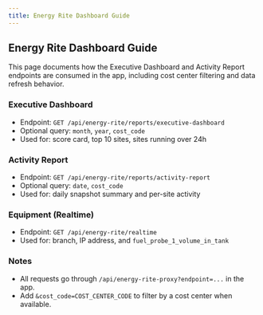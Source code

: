 ```yaml
---
title: Energy Rite Dashboard Guide
---
```


## Energy Rite Dashboard Guide

This page documents how the Executive Dashboard and Activity Report endpoints are consumed in the app, including cost center filtering and data refresh behavior.

### Executive Dashboard

- Endpoint: `GET /api/energy-rite/reports/executive-dashboard`
- Optional query: `month`, `year`, `cost_code`
- Used for: score card, top 10 sites, sites running over 24h

### Activity Report

- Endpoint: `GET /api/energy-rite/reports/activity-report`
- Optional query: `date`, `cost_code`
- Used for: daily snapshot summary and per-site activity

### Equipment (Realtime)

- Endpoint: `GET /api/energy-rite/realtime`
- Used for: branch, IP address, and `fuel_probe_1_volume_in_tank`

### Notes

- All requests go through `/api/energy-rite-proxy?endpoint=...` in the app.
- Add `&cost_code=COST_CENTER_CODE` to filter by a cost center when available.
















